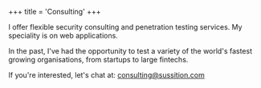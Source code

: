 +++
title = 'Consulting'
+++

I offer flexible security consulting and penetration testing services. My speciality is on web applications.

In the past, I've had the opportunity to test a variety of the world's fastest growing organisations, from startups to large fintechs. 

If you're interested, let's chat at: [consulting@sussition.com](mailto:consulting@sussition.com)